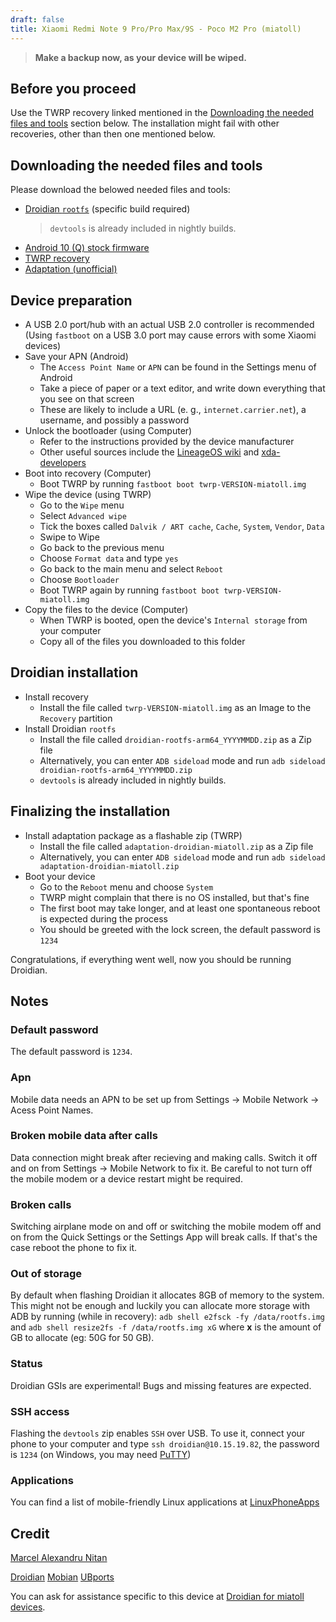 ```yaml
---
draft: false
title: Xiaomi Redmi Note 9 Pro/Pro Max/9S - Poco M2 Pro (miatoll)
---
```

> **Make a backup now, as your device will be wiped.**
## Before you proceed
Use the TWRP recovery linked mentioned in the [Downloading the needed files and tools](#downloading-the-needed-files-and-tools) section below. The installation might fail with other recoveries, other than then one mentioned below.

## Downloading the needed files and tools
Please download the belowed needed files and tools:
- [Droidian `rootfs`](https://github.com/droidian-images/rootfs-api29gsi-all/releases/tag/nightly) (specific build required)
    > `devtools` is already included in nightly builds.
- [Android 10 (Q) stock firmware](https://github.com/miatoll-linux/miatoll-linux/blob/main/README.md)
- [TWRP recovery](https://forum.xda-developers.com/t/recovery-unofficial-miatoll-twrp-3-6-x.4366113/)
- [Adaptation (unofficial)](https://github.com/miatoll-linux/miatoll-linux/releases/download/adaptation-droidian/adaptation-droidian-miatoll.zip)


## Device preparation
- A USB 2.0 port/hub with an actual USB 2.0 controller is recommended (Using `fastboot` on a USB 3.0 port may cause errors with some Xiaomi devices)
- Save your APN (Android)
    - The `Access Point Name` or `APN` can be found in the Settings menu of Android
    - Take a piece of paper or a text editor, and write down everything that you see on that screen
    - These are likely to include a URL (e. g., `internet.carrier.net`), a username, and possibly a password
- Unlock the bootloader (using Computer)
    - Refer to the instructions provided by the device manufacturer
    - Other useful sources include the [LineageOS wiki](https://wiki.lineageos.org/devices/) and [xda-developers](https://www.xda-developers.com/search2/)
- Boot into recovery (Computer)
    - Boot TWRP by running `fastboot boot twrp-VERSION-miatoll.img`
- Wipe the device (using TWRP)
    - Go to the `Wipe` menu
    - Select `Advanced wipe`
    - Tick the boxes called `Dalvik / ART cache`, `Cache`, `System`, `Vendor`, `Data`
    - Swipe to Wipe
    - Go back to the previous menu
    - Choose `Format data` and type `yes`
    - Go back to the main menu and select `Reboot`
    - Choose `Bootloader`
    - Boot TWRP again by running `fastboot boot twrp-VERSION-miatoll.img`
- Copy the files to the device  (Computer)
    - When TWRP is booted, open the device's `Internal storage` from your computer
    - Copy all of the files you downloaded to this folder

## Droidian installation 
- Install recovery
    - Install the file called `twrp-VERSION-miatoll.img` as an Image to the `Recovery` partition
- Install Droidian `rootfs`
    - Install the file called `droidian-rootfs-arm64_YYYYMMDD.zip` as a Zip file
    - Alternatively, you can enter `ADB sideload` mode and run `adb sideload droidian-rootfs-arm64_YYYYMMDD.zip`
    - `devtools` is already included in nightly builds.

## Finalizing the installation
- Install adaptation package as a flashable zip (TWRP)
    - Install the file called `adaptation-droidian-miatoll.zip` as a Zip file
    - Alternatively, you can enter `ADB sideload` mode and run `adb sideload adaptation-droidian-miatoll.zip`
- Boot your device
    - Go to the `Reboot` menu and choose `System`
    - TWRP might complain that there is no OS installed, but that's fine
    - The first boot may take longer, and at least one spontaneous reboot is expected during the process
    - You should be greeted with the lock screen, the default password is `1234`

Congratulations, if everything went well, now you should be running Droidian.

## Notes
### Default password
The default password is `1234`.

### Apn
Mobile data needs an APN to be set up from Settings -> Mobile Network -> Acess Point Names.

### Broken mobile data after calls
Data connection might break after recieving and making calls. Switch it off and on from Settings -> Mobile Network to fix it. Be careful to not turn off the mobile modem or a device restart might be required.

### Broken calls
Switching airplane mode on and off or switching the mobile modem off and on from the Quick Settings or the Settings App will break calls. If that's the case reboot the phone to fix it.

### Out of storage
By default when flashing Droidian it allocates 8GB of memory to the system. This might not be enough and luckily you can allocate more storage with ADB by running (while in recovery): `adb shell e2fsck -fy /data/rootfs.img` and `adb shell resize2fs -f /data/rootfs.img xG` where __x__ is the amount of GB to allocate (eg: 50G for 50 GB).

### Status
Droidian GSIs are experimental! Bugs and missing features are expected.

### SSH access
Flashing the `devtools` zip enables `SSH` over USB. To use it, connect your phone to your computer and type `ssh droidian@10.15.19.82`, the password is `1234` (on Windows, you may need [PuTTY](https://www.chiark.greenend.org.uk/~sgtatham/putty/))

### Applications
You can find a list of mobile-friendly Linux applications at [LinuxPhoneApps](https://linuxphoneapps.org/)

## Credit
[Marcel Alexandru Nitan](https://github.com/nitanmarcel)

[Droidian](http://droidian.org/) [Mobian](https://mobian-project.org/) [UBports](https://ubuntu-touch.io/)

You can ask for assistance specific to this device at [Droidian for miatoll devices](https://t.me/ut_miatoll).


